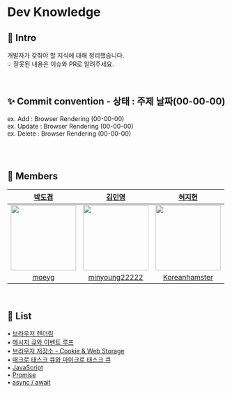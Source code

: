 # Dev Knowledge

## 🚀 Intro

개발자가 갖춰야 할 지식에 대해 정리했습니다. <br>
💡 잘못된 내용은 이슈와 PR로 알려주세요.

<br>

## ✨ Commit convention - 상태 : 주제 날짜(00-00-00)
ex. Add : Browser Rendering (00-00-00)
<br>
ex. Update : Browser Rendering (00-00-00)
<br>
ex. Delete : Browser Rendering (00-00-00)

<br>
<br>

## 🙌 Members

<div align='center'>

| [박도겸](https://github.com/moeyg) | [김민영](https://github.com/minyoung22222) | [허지현](https://github.com/Koreanhamster)|
| -------------------------------- | ----------------------------------------- | --------------------------------------- |
| <img src="https://avatars.githubusercontent.com/u/102715022?v=4" height="150" width="150"> | <img src="" height="150" width="150"> | <img src="" height="150" width="150"> |
| <div align='center'> [moeyg](https://github.com/moeyg) </div> | <div align='center'> [minyoung22222](https://github.com/minyoung22222) </div> |  <div align='center'> [Koreanhamster](https://github.com/Koreanhamster) </div> |

</div>


<br>

## 📝 List

• [브라우저 렌더링](https://github.com/moeyg/Front-end-Knowledge/blob/e77ae141ac55319842993ba53d6cf171a0eba840/Note/Browser-Rendering.md)
<br>
• [메시지 큐와 이벤트 루프](https://github.com/moeyg/Front-end-Knowledge/blob/97a26c229c49d32119b0ebcd94d11e6b3974bcde/Note/Message-Queue-and-Event-loop.md)
<br>
• [브라우저 저장소 - Cookie & Web Storage](https://github.com/moeyg/Front-end-Knowledge/blob/962878a8c4693b92ef4e81c2d30a1151f8fd8763/Note/Browser-Storage.md)
<br>
• [매크로 태스크 큐와 마이크로 태스크 큐](https://github.com/moeyg/Front-end-Knowledge/blob/778f4427acea59bcb558df41479839bd19f1f300/Note/MacroTaskQueue-MicroStackQueue.md)
<br>
• [JavaScript](https://github.com/moeyg/Front-end-Knowledge/blob/99a2f8688d7fd0c9523c635d1a6415c903241bb6/Note/What-is-JavaScript.md)
<br>
• [Promise](https://github.com/moeyg/Front-end-Knowledge/blob/08f0fb82c089ef16b4f9b1f754b92bd9e0c06078/Note/Promise.md)
<br>
• [async / await](https://github.com/moeyg/Front-end-Knowledge/blob/49c0055726f0a73bc21ca426b5de745ee18aff31/Note/async-await.md)
